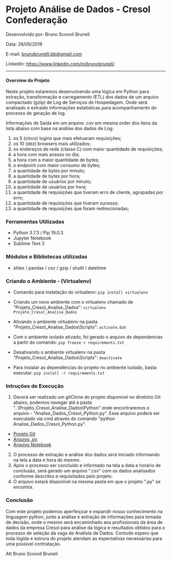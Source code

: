 # Projeto Análise de Dados - Cresol Confederação

Desenvolvido por: Bruno Scovoli Bruneli

Data: 26/05/2019

E-mail: brunobrunelli.bb@gmail.com

LinkedIn: https://www.linkedin.com/in/brunobruneli/

---

#### Overview do Projeto

Neste projeto estaremos desenvolvendo uma lógica em Python para extração, transformação e carregamento (ETL) dos dados de um arquivo compactado (gzip) de Log de Serviços de Hospedagem. Onde será analisado e extraído informações estatísticas para acompanhamento do processo de geração de log.

Informações de Saída em um arquivo .csv em mesma order dos itens da lista abaixo com base na análise dos dados de Log:

1. os 5 (cinco) logins que mais efetuaram requisições;
2. os 10 (dez) browsers mais utilizados;
3. os endereços de rede (classe C) com maior quantidade de requisições;
4. a hora com mais acesso no dia;
5. a hora com a maior quantidade de bytes;
6. o endpoint com maior consumo de bytes;
7. a quantidade de bytes por minuto;
8. a quantidade de bytes por hora;
9. a quantidade de usuários por minuto;
10. a quantidade de usuários por hora;
11. a quantidade de requisições que tiveram erro de cliente, agrupadas por erro;
12. a quantidade de requisições que tiveram sucesso;
13. a quantidade de requisições que foram redirecionadas;

### Ferramentas Utilizadas

* Python 3.7.3 / Pip 19.0.3
* Jupyter Notebook
* Sublime Text 3

### Módulos e Bibliotecas utilizadas

* shlex / pandas / csv / gzip / shutil / datetime 

### Criando o Ambiente - (Virtualenv)

- Comando para instalação do virtualenv:
`pip install virtualenv`

- Criando um novo ambiente com o virtualenv chamado de "Projeto_Cresol_Analise_Dados":
`virtualenv Projeto_Cresol_Analise_Dados`

- Ativando o ambiente virtualenv na pasta "Projeto_Cresol_Analise_Dados\Scripts\":
`activate.bat`

- Com o ambiente isolado ativado, foi gerado o arquivo de dependencias a partir do comando:
`pip freeze > requirements.txt`

- Desativando o ambiente virtualenv na pasta "Projeto_Cresol_Analise_Dados\Scripts\":
`deactivate`

- Para instalar as dependências do projeto no ambiente isolado, basta executar:
`pip install -r requirements.txt`

### Intruções de Execução

1. Deverá ser realizado um gitClone do projeto disponível no diretório Git abaixo, podemos navegar até a pasta "..\Projeto_Cresol_Analise_Dados\Python" onde encontraremos o arquivo - "Analise_Dados_Cresol_Python.py". Esse arquivo poderá ser executado via cmd através do comando "python Analise_Dados_Cresol_Python.py".

- [Projeto Git](https://github.com/brunobrunelli/CresolAnaliseDadosGit.git)
- [Arquivo .py](https://github.com/brunobrunelli/CresolAnaliseDadosGit/blob/master/Projeto_Cresol_Analise_Dados/Python/Analise_Dados_Cresol_Python.py)
- [Arquivo Notebook](https://github.com/brunobrunelli/CresolAnaliseDadosGit/blob/master/Projeto_Cresol_Analise_Dados/Python/Analise_Dados_Cresol_Python.ipynb)

2. O processo de extração e análise dos dados será iniciado informando na tela a data e hora do mesmo.
3. Após o processo ser concluído e informado na tela a data e horário de conclusão, será gerado um arquivo ".csv" com os dados analisados conforme descritos e requisitados pelo projeto.
4. O arquivo estará disponível na mesma pasta em que o projeto ".py" se encontra.

### Conclusão

Com este projeto podemos aperfeiçoar e expandir nosso conhecimento na linguagem python, junto a análise e extração de informações para tomada de decisão, onde o mesmo será encaminhado aos profissionais da área de dados da empresa Cresol para análise da lógica e resultados obtidos para o processo de seleção da vaga de Analista de Dados. Contudo espero que toda lógida e estrura do projeto atendam as espectativas necessárias para uma possível contratação.

Att Bruno Scovoli Bruneli













